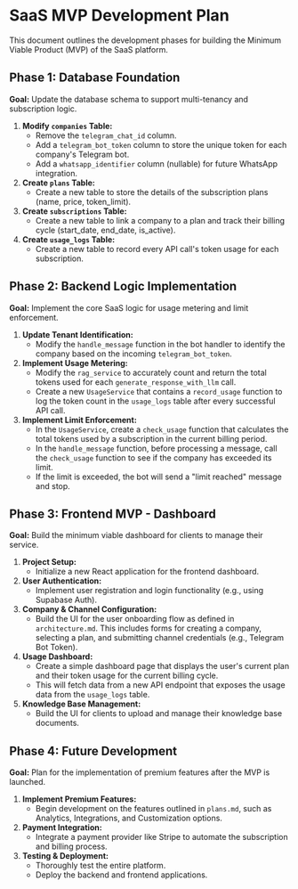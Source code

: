 # SaaS MVP Development Plan

This document outlines the development phases for building the Minimum Viable Product (MVP) of the SaaS platform.

## Phase 1: Database Foundation

**Goal:** Update the database schema to support multi-tenancy and subscription logic.

1.  **Modify `companies` Table:**
    -   Remove the `telegram_chat_id` column.
    -   Add a `telegram_bot_token` column to store the unique token for each company's Telegram bot.
    -   Add a `whatsapp_identifier` column (nullable) for future WhatsApp integration.
2.  **Create `plans` Table:**
    -   Create a new table to store the details of the subscription plans (name, price, token_limit).
3.  **Create `subscriptions` Table:**
    -   Create a new table to link a company to a plan and track their billing cycle (start_date, end_date, is_active).
4.  **Create `usage_logs` Table:**
    -   Create a new table to record every API call's token usage for each subscription.

## Phase 2: Backend Logic Implementation

**Goal:** Implement the core SaaS logic for usage metering and limit enforcement.

1.  **Update Tenant Identification:**
    -   Modify the `handle_message` function in the bot handler to identify the company based on the incoming `telegram_bot_token`.
2.  **Implement Usage Metering:**
    -   Modify the `rag_service` to accurately count and return the total tokens used for each `generate_response_with_llm` call.
    -   Create a new `UsageService` that contains a `record_usage` function to log the token count in the `usage_logs` table after every successful API call.
3.  **Implement Limit Enforcement:**
    -   In the `UsageService`, create a `check_usage` function that calculates the total tokens used by a subscription in the current billing period.
    *   In the `handle_message` function, before processing a message, call the `check_usage` function to see if the company has exceeded its limit.
    *   If the limit is exceeded, the bot will send a "limit reached" message and stop.

## Phase 3: Frontend MVP - Dashboard

**Goal:** Build the minimum viable dashboard for clients to manage their service.

1.  **Project Setup:**
    -   Initialize a new React application for the frontend dashboard.
2.  **User Authentication:**
    -   Implement user registration and login functionality (e.g., using Supabase Auth).
3.  **Company & Channel Configuration:**
    -   Build the UI for the user onboarding flow as defined in `architecture.md`. This includes forms for creating a company, selecting a plan, and submitting channel credentials (e.g., Telegram Bot Token).
4.  **Usage Dashboard:**
    -   Create a simple dashboard page that displays the user's current plan and their token usage for the current billing cycle.
    -   This will fetch data from a new API endpoint that exposes the usage data from the `usage_logs` table.
5.  **Knowledge Base Management:**
    -   Build the UI for clients to upload and manage their knowledge base documents.

## Phase 4: Future Development

**Goal:** Plan for the implementation of premium features after the MVP is launched.

1.  **Implement Premium Features:**
    -   Begin development on the features outlined in `plans.md`, such as Analytics, Integrations, and Customization options.
2.  **Payment Integration:**
    -   Integrate a payment provider like Stripe to automate the subscription and billing process.
3.  **Testing & Deployment:**
    -   Thoroughly test the entire platform.
    -   Deploy the backend and frontend applications.
